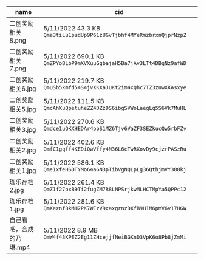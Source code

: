 
  |           name          |                                cid                                   |
  |-------------------------|-----------------------------------------------------------------------|
  |二创奖励相关8.png        |5/11/2022 43.3 KB	`Qma3tiLu1pudUp9P61zUGvTjbhf4MYeRmzbrxnQjprNzpZ`     |
  |二创奖励相关7.png        |5/11/2022 690.1 KB	`QmZPYoBLbP9mXVXuuGgbajaH5Ba7jAv3LTt4DBgNz9afWD`   |
  |二创奖励相关6.jpg        |5/11/2022 219.7 KB	`QmUSb5kmfd54S4jvXKXaJUKt2im4xQhc7TZ3zuwXKAsxye`   |
  |二创奖励相关5.jpg        |5/11/2022 111.5 KB	`QmcAhXuQpetuheZZ4DZz9S6ibgSVWoLaegLq5S6Vk7MuHL`   |
  |二创奖励相关3.jpg        |5/11/2022 270.6 KB	`Qmdce1uQKXHEDAr4opS1MZ6Tjv6VaZF3SEZkucQw5rbFZv`   |
  |二创奖励相关2.jpg        |5/11/2022 402.6 KB	`QmfC1gqff4KEDiQwVffy4N36L6cTwRXovDy9cjzrPASzRu`   |
  |二创奖励相关1.jpg        |5/11/2022 586.1 KB	`Qme1xfeHSDTYMo64aGN3pTibVgNQLpLg36QthjmVY388kj`   |
  |珈乐存档2.jpg            |5/11/2022 261.4 KB	`QmZ1f27oxB9Ti2fugZM7R8LNPSrjkwMLHCTMpYa5QPPc12`   |
  |珈乐存档1.jpg            |5/11/2022 281.6 KB	`QmXeznfBkMH2PK7WEzV9xaxgrnzDXfB9H1M6pmV6v17HGW`   |
  |自己看吧，合成的乃琳.mp4 |5/11/2022 8.9 MB	`QmW4f43KPEZ2Eg11ZHcejjfNeiBGKnD3VpK6o8Pb8jZmMi`     |




 




